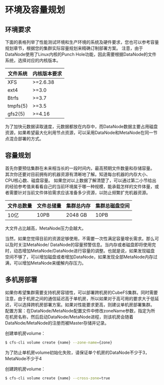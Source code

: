 # 环境及容量规划

## 环境要求

下面的表格列举了性能测试环境和生产环境的系统及硬件要求，您也可以参考容量规划章节，根据您的集群实际容量规划来精确订制部署方案。
注意，由于DataNode使用了Linux内核的Punch
Hole功能，因此需要根据DataNode的文件系统，选择对应的内核版本。

| 文件系统 | 内核版本要求 |
|----------|--------------|
| XFS      | \>=2.6.38    |
| ext4     | \>=3.0       |
| Btrfs    | \>=3.7       |
| tmpfs(5) | \>=3.5       |
| gfs2(5)  | \>=4.16      |

为了加快元数据读取速度，元数据都放在内存中，而DataNode数据主要占用磁盘资源，如果希望最大化利用节点资源，可以采用DataNode和MetaNode在同一节点混合部署的方式。

## 容量规划

首先你要预估集群在未来相当长的一段时间内，最高预期文件数量和存储容量。
其次你还要对目前拥有的机器资源有清晰地了解。知道每台机器的内存大小、CPU核心数、磁盘容量。
如果您对以上数据了解清楚了，可以通过第二小节给出的经验参考值来看看自己的当前环境属于哪一种规模，能承载怎样的文件体量，或者需要针对当前文件体验需求应该准备多少资源，以防止频繁扩充机器资源。

| 文件总数量 | 文件总储量 | 集群总内存 | 集群总磁盘空间 |
|------------|------------|------------|----------------|
| 10亿       | 10PB       | 2048 GB    | 10PB           |

大文件占比越高，MetaNode压力会越大。

当然，如果您觉得目前的资源足够使用，不需要一次性满足容量增长需求。那么可以及时关注MetaNode/
DataNode的容量预警信息。当内存或者磁盘即将使用完时，动态增加MetaNode/DataNode进行容量的调整。也就是说，如果发现磁盘空间不够了，可以增加磁盘或者增加DataNode，如果发现全部MetaNode内存过满，可以增加MetaNode来缓解内存压力。

## 多机房部署

如果你希望集群需要支持机房容错性，可以部署跨机房的CubeFS集群。同时需要注意，由于机房之间的通信延迟高于单机房，所以如果对于高可用的要求大于低延迟，可以选择跨机房部署方案。如果对性能要求更高，则建议单机房部署集群。
配置方案：在DataNode/MetaNode配置文件中修改zoneName参数，指定为所在机房名称，然后启动DataNode/MetaNode进程，则该机房会随着DataNode/MetaNode的注册而被Master存储并记录。

创建单机房volume：

``` bash
$ cfs-cli volume create {name} --zone-name={zone}
```

为了防止单机房volume初始化失败，请保证单个机房的DataNode不少于3，MetaNode不少于4

创建跨机房volume：

``` bash
$ cfs-cli volume create {name} --cross-zone=true
```